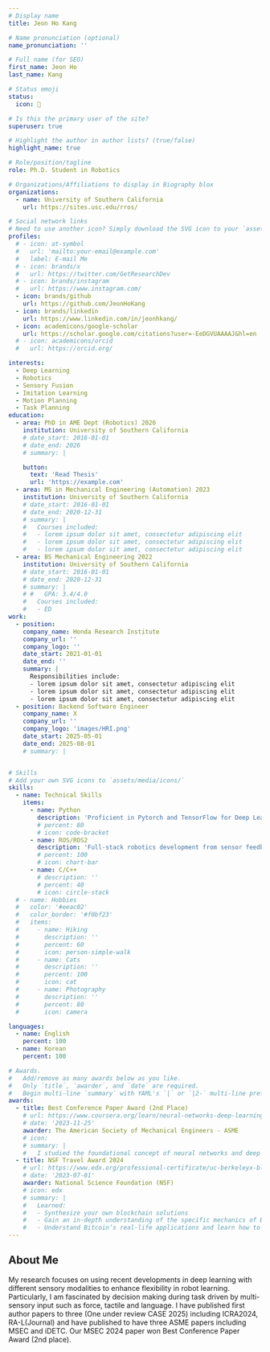 ```yaml
---
# Display name
title: Jeon Ho Kang

# Name pronunciation (optional)
name_pronunciation: ''

# Full name (for SEO)
first_name: Jeon Ho
last_name: Kang

# Status emoji
status:
  icon: 🦾

# Is this the primary user of the site?
superuser: true

# Highlight the author in author lists? (true/false)
highlight_name: true

# Role/position/tagline
role: Ph.D. Student in Robotics

# Organizations/Affiliations to display in Biography blox
organizations:
  - name: University of Southern California
    url: https://sites.usc.edu/rros/

# Social network links
# Need to use another icon? Simply download the SVG icon to your `assets/media/icons/` folder.
profiles:
  # - icon: at-symbol
  #   url: 'mailto:your-email@example.com'
  #   label: E-mail Me
  # - icon: brands/x
  #   url: https://twitter.com/GetResearchDev
  # - icon: brands/instagram
  #   url: https://www.instagram.com/
  - icon: brands/github
    url: https://github.com/JeonHoKang
  - icon: brands/linkedin
    url: https://www.linkedin.com/in/jeonhkang/
  - icon: academicons/google-scholar
    url: https://scholar.google.com/citations?user=-EeDGVUAAAAJ&hl=en
  # - icon: academicons/orcid
  #   url: https://orcid.org/

interests:
  - Deep Learning
  - Robotics
  - Sensory Fusion
  - Imitation Learning
  - Motion Planning
  - Task Planning
education:
  - area: PhD in AME Dept (Robotics) 2026
    institution: University of Southern California
    # date_start: 2016-01-01
    # date_end: 2026
    # summary: |

    button:
      text: 'Read Thesis'
      url: 'https://example.com'
  - area: MS in Mechanical Engineering (Automation) 2023
    institution: University of Southern California
    # date_start: 2016-01-01
    # date_end: 2020-12-31
    # summary: |
    #   Courses included:
    #   - lorem ipsum dolor sit amet, consectetur adipiscing elit
    #   - lorem ipsum dolor sit amet, consectetur adipiscing elit
    #   - lorem ipsum dolor sit amet, consectetur adipiscing elit
  - area: BS Mechanical Engineering 2022
    institution: University of Southern California
    # date_start: 2016-01-01
    # date_end: 2020-12-31
    # summary: |
    # #   GPA: 3.4/4.0
    #   Courses included:
    #   - ED
work:
  - position: 
    company_name: Honda Research Institute
    company_url: ''
    company_logo: ''
    date_start: 2021-01-01
    date_end: ''
    summary: |
      Responsibilities include:
      - lorem ipsum dolor sit amet, consectetur adipiscing elit
      - lorem ipsum dolor sit amet, consectetur adipiscing elit
      - lorem ipsum dolor sit amet, consectetur adipiscing elit
  - position: Backend Software Engineer
    company_name: X
    company_url: ''
    company_logo: 'images/HRI.png'
    date_start: 2025-05-01
    date_end: 2025-08-01
    # summary: |


# Skills
# Add your own SVG icons to `assets/media/icons/`
skills:
  - name: Technical Skills
    items:
      - name: Python
        description: 'Proficient in Pytorch and TensorFlow for Deep Learning Applications'
        # percent: 80
        # icon: code-bracket
      - name: ROS/ROS2
        description: 'Full-stack robotics development from sensor feedback to motion planning'
        # percent: 100
        # icon: chart-bar
      - name: C/C++
        # description: ''
        # percent: 40
        # icon: circle-stack
  # - name: Hobbies
  #   color: '#eeac02'
  #   color_border: '#f0bf23'
  #   items:
  #     - name: Hiking
  #       description: ''
  #       percent: 60
  #       icon: person-simple-walk
  #     - name: Cats
  #       description: ''
  #       percent: 100
  #       icon: cat
  #     - name: Photography
  #       description: ''
  #       percent: 80
  #       icon: camera

languages:
  - name: English
    percent: 100
  - name: Korean
    percent: 100

# Awards.
#   Add/remove as many awards below as you like.
#   Only `title`, `awarder`, and `date` are required.
#   Begin multi-line `summary` with YAML's `|` or `|2-` multi-line prefix and indent 2 spaces below.
awards:
  - title: Best Conference Paper Award (2nd Place)
    # url: https://www.coursera.org/learn/neural-networks-deep-learning
    # date: '2023-11-25'
    awarder: The American Society of Mechanical Engineers - ASME
    # icon: 
    # summary: |
    #   I studied the foundational concept of neural networks and deep learning. By the end, I was familiar with the significant technological trends driving the rise of deep learning; build, train, and apply fully connected deep neural networks; implement efficient (vectorized) neural networks; identify key parameters in a neural network’s architecture; and apply deep learning to your own applications.
  - title: NSF Travel Award 2024
    # url: https://www.edx.org/professional-certificate/uc-berkeleyx-blockchain-fundamentals
    # date: '2023-07-01'
    awarder: National Science Foundation (NSF)
    # icon: edx
    # summary: |
    #   Learned:
    #   - Synthesize your own blockchain solutions
    #   - Gain an in-depth understanding of the specific mechanics of Bitcoin
    #   - Understand Bitcoin’s real-life applications and learn how to attack and destroy Bitcoin, Ethereum, smart contracts and Dapps, and alternatives to Bitcoin’s Proof-of-Work consensus algorithm
---
```


## About Me

My research focuses on using recent developments in deep learning with different sensory modalities to enhance flexibility in robot learning. Particularly, I am fascinated by decision making during task driven by multi-sensory input such as force, tactile and language. I have published first author papers to three (One under review CASE 2025) including ICRA2024, RA-L(Journal) and have published to have three ASME papers including MSEC and iDETC. Our MSEC 2024 paper won Best Conference Paper Award (2nd place). 

